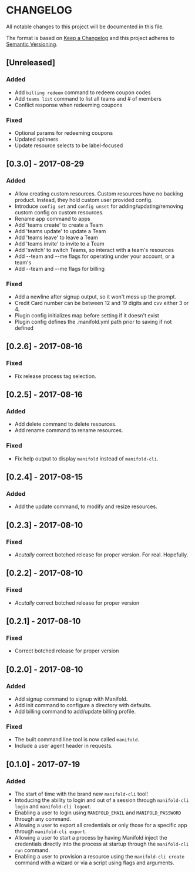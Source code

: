 # CHANGELOG

All notable changes to this project will be documented in this file.

The format is based on [Keep a Changelog](http://keepachangelog.com/)
and this project adheres to [Semantic Versioning](http://semver.org/).

## [Unreleased]

### Added

- Add `billing redeem` command to redeem coupon codes
- Add `teams list` command to list all teams and # of members
- Conflict response when redeeming coupons

### Fixed

- Optional params for redeeming coupons
- Updated spinners
- Update resource selects to be label-focused

## [0.3.0] - 2017-08-29

### Added

- Allow creating custom resources. Custom resources have no backing product.
  Instead, they hold custom user provided config.
- Introduce `config set` and `config unset` for adding/updating/removing custom
  config on custom resources.
- Rename app command to apps
- Add 'teams create' to create a Team
- Add 'teams update' to update a Team
- Add 'teams leave' to leave a Team
- Add 'teams invite' to invite to a Team
- Add 'switch' to switch Teams, so interact with a team's resources
- Add --team and --me flags for operating under your account, or a team's
- Add --team and --me flags for billing

### Fixed

- Add a newline after signup output, so it won't mess up the prompt.
- Credit Card number can be between 12 and 19 digits and cvv either 3 or 4.
- Plugin config initializes map before setting if it doesn't exist
- Plugin config defines the .manifold.yml path prior to saving if not defined

## [0.2.6] - 2017-08-16

### Fixed

- Fix release process tag selection.

## [0.2.5] - 2017-08-16

### Added

- Add delete command to delete resources.
- Add rename command to rename resources.

### Fixed

- Fix help output to display `manifold` instead of `manifold-cli`.

## [0.2.4] - 2017-08-15

### Added

- Add the update command, to modify and resize resources.

## [0.2.3] - 2017-08-10

### Fixed

- *Acutally* correct botched release for proper version. For real. Hopefully.

## [0.2.2] - 2017-08-10

### Fixed

- *Acutally* correct botched release for proper version

## [0.2.1] - 2017-08-10

### Fixed

- Correct botched release for proper version

## [0.2.0] - 2017-08-10

### Added

- Add signup command to signup with Manifold.
- Add init command to configure a directory with defaults.
- Add billing command to add/update billing profile.

### Fixed

- The built command line tool is now called `manifold`.
- Include a user agent header in requests.

## [0.1.0] - 2017-07-19

### Added

- The start of time with the brand new `manifold-cli` tool!
- Intoducing the ability to login and out of a session through `manifold-cli
  login` and `manifold-cli logout`.
- Enabling a user to login using `MANIFOLD_EMAIL` and `MANIFOLD_PASSWORD`
  through any command.
- Allowing a user to export all credentials or only those for a specific app
  through `manifold-cli export`.
- Allowing a user to start a process by having Manifold inject the credentials
  directly into the process at startup through the `manifold-cli run` command.
- Enabling a user to provision a resource using the `manifold-cli create`
  command with a wizard or via a script using flags and arguments.
